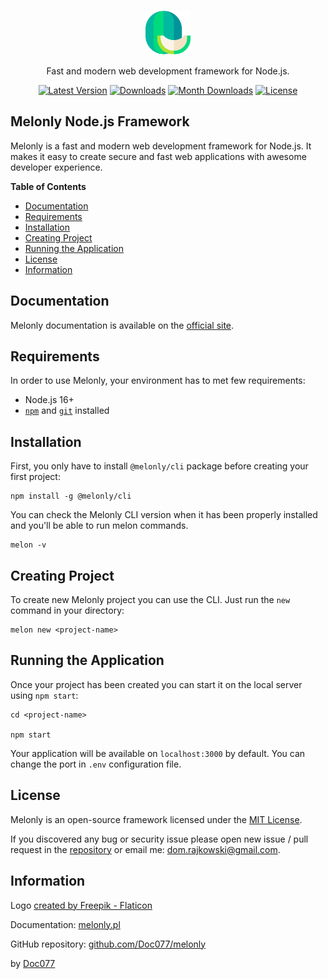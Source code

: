 <p align="center">
  <img src="public/logo.png" width="72">

  <p align="center">Fast and modern web development framework for Node.js.</p>

  <p align="center">
    <a href="https://www.npmjs.com/package/@melonly/core" target="_blank"><img src="https://img.shields.io/npm/v/@melonly/core.svg?style=flat-square&labelColor=333842&color=6366f1" alt="Latest Version"></a>
    <a href="https://www.npmjs.com/package/@melonly/core" target="_blank"><img src="https://img.shields.io/npm/dt/@melonly/core.svg?style=flat-square&labelColor=333842&color=0ea5e9" alt="Downloads"></a>
    <a href="https://www.npmjs.com/package/@melonly/core" target="_blank"><img src="https://img.shields.io/npm/dm/@melonly/core.svg?style=flat-square&labelColor=333842&color=0ea5e9" alt="Month Downloads"></a>
    <a href="https://www.npmjs.com/package/@melonly/core" target="_blank"><img src="https://img.shields.io/npm/l/@melonly/core.svg?style=flat-square&labelColor=333842&color=0ea5e9" alt="License"></a>
  </p>
</p>

<!-- omit in toc -->
## Melonly Node.js Framework

Melonly is a fast and modern web development framework for Node.js. It makes it easy to create secure and fast web applications with awesome developer experience.

**Table of Contents**

- [Documentation](#documentation)
- [Requirements](#requirements)
- [Installation](#installation)
- [Creating Project](#creating-project)
- [Running the Application](#running-the-application)
- [License](#license)
- [Information](#information)

## Documentation

Melonly documentation is available on the [official site](https://melonly.pl).

## Requirements

In order to use Melonly, your environment has to met few requirements:

- Node.js 16+
- [`npm`](https://nodejs.org/en/download/) and [`git`](https://git-scm.com) installed

## Installation

First, you only have to install `@melonly/cli` package before creating your first project:

```shell
npm install -g @melonly/cli
```

You can check the Melonly CLI version when it has been properly installed and you'll be able to run melon commands.

```shell
melon -v
```

## Creating Project

To create new Melonly project you can use the CLI. Just run the `new` command in your directory:

```shell
melon new <project-name>
```

## Running the Application

Once your project has been created you can start it on the local server using `npm start`:

```shell
cd <project-name>

npm start
```

Your application will be available on `localhost:3000` by default. You can change the port in `.env` configuration file.

## License

Melonly is an open-source framework licensed under the [MIT License](LICENSE).

If you discovered any bug or security issue please open new issue / pull request in the [repository](https://github.com/Doc077/melonly) or email me: dom.rajkowski@gmail.com.

## Information

Logo [created by Freepik - Flaticon](https://www.flaticon.com/free-icons/watermelon)

Documentation: [melonly.pl](https://melonly.pl)

GitHub repository: [github.com/Doc077/melonly](https://github.com/Doc077/melonly)

by [Doc077](https://github.com/Doc077)
